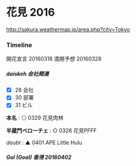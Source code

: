 # 花見 2016

http://sakura.weathermap.jp/area.php?city=Tokyo

### Timeline

開花宣言 20160318
満開予想 20160328

##### daiskeh 会社関連

- [X] 28 会社
- [X] 30 部署
- [X] 31 ビル

**本名**
:   ◎ 0329 花見肉林

**半蔵門ベローチェ**
:   ○ 0326 花見PFFF

*doubt*
:   ▲ 0401 APE Little Hulu

##### Gol (Goal) 香港 20160402
